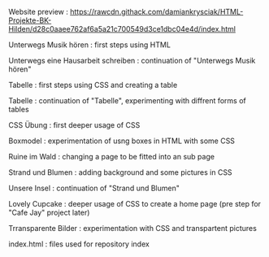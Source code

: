 Website preview : https://rawcdn.githack.com/damiankrysciak/HTML-Projekte-BK-Hilden/d28c0aaee762af6a5a21c700549d3ce1dbc04e4d/index.html

Unterwegs Musik hören : first steps using HTML

Unterwegs eine Hausarbeit schreiben : continuation of "Unterwegs Musik hören"

Tabelle : first steps using CSS and creating a table

Tabelle : continuation of "Tabelle", experimenting with diffrent forms of tables

CSS Übung : first deeper usage of CSS

Boxmodel : experimentation of usng boxes in HTML with some CSS

Ruine im Wald : changing a page to be fitted into an sub page

Strand und Blumen : adding background and some pictures in CSS

Unsere Insel : continuation of "Strand und Blumen"

Lovely Cupcake : deeper usage of CSS to create a home page (pre step for "Cafe Jay" project later)

Trransparente Bilder : experimentation with CSS and transpartent pictures

index.html : files used for repository index
